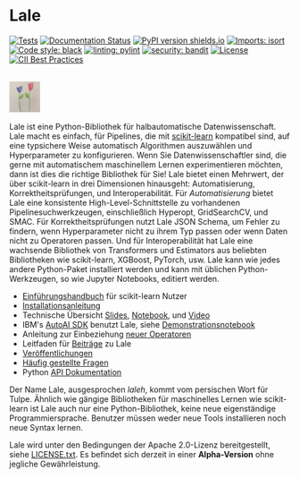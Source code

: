 # Lale

[![Tests](https://github.com/IBM/lale/workflows/Tests/badge.svg?branch=master)](https://github.com/IBM/lale/actions?query=workflow%3ATests+branch%3Amaster)
[![Documentation Status](https://readthedocs.org/projects/lale/badge/?version=latest)](https://lale.readthedocs.io/en/latest/?badge=latest)
[![PyPI version shields.io](https://img.shields.io/pypi/v/lale?color=success)](https://pypi.python.org/pypi/lale/)
[![Imports: isort](https://img.shields.io/badge/%20imports-isort-%231674b1?style=flat&labelColor=ef8336)](https://pycqa.github.io/isort/)
[![Code style: black](https://img.shields.io/badge/code%20style-black-000000.svg)](https://github.com/psf/black)
[![linting: pylint](https://img.shields.io/badge/linting-pylint-yellowgreen)](https://github.com/PyCQA/pylint)
[![security: bandit](https://img.shields.io/badge/security-bandit-yellow.svg)](https://github.com/PyCQA/bandit)
[![License](https://img.shields.io/badge/License-Apache%202.0-blue.svg)](https://opensource.org/licenses/Apache-2.0)
[![CII Best Practices](https://bestpractices.coreinfrastructure.org/projects/5863/badge)](https://bestpractices.coreinfrastructure.org/projects/5863)

<br />
<img src="https://github.com/IBM/lale/raw/master/docs/img/lale_logo.jpg" alt="logo" width="55px"/>

Lale ist eine Python-Bibliothek für halbautomatische
Datenwissenschaft.  Lale macht es einfach, für Pipelines, die mit
[scikit-learn](https://scikit-learn.org) kompatibel sind, auf eine
typsichere Weise automatisch Algorithmen auszuwählen und
Hyperparameter zu konfigurieren.  Wenn Sie Datenwissenschaftler sind,
die gerne mit automatischem maschinellem Lernen experimentieren
möchten, dann ist dies die richtige Bibliothek für Sie!  Lale bietet
einen Mehrwert, der über scikit-learn in drei Dimensionen hinausgeht:
Automatisierung, Korrektheitsprüfungen, und Interoperabilität.  Für
*Automatisierung* bietet Lale eine konsistente
High-Level-Schnittstelle zu vorhandenen Pipelinesuchwerkzeugen,
einschließlich Hyperopt, GridSearchCV, und SMAC.  Für
Korrektheitsprüfungen nutzt Lale JSON Schema, um Fehler zu findern,
wenn Hyperparameter nicht zu ihrem Typ passen oder wenn Daten nicht zu
Operatoren passen.  Und für Interoperabilität hat Lale eine wachsende
Bibliothek von Transformers und Estimators aus beliebten Bibliotheken
wie scikit-learn, XGBoost, PyTorch, usw.  Lale kann wie jedes andere
Python-Paket installiert werden und kann mit üblichen
Python-Werkzeugen, so wie Jupyter Notebooks, editiert werden.

* [Einführungshandbuch](https://github.com/IBM/lale/blob/master/examples/docs_guide_for_sklearn_users.ipynb) für scikit-learn Nutzer
* [Installationsanleitung](https://github.com/IBM/lale/blob/master/docs/installation.rst)
* Technische Übersicht [Slides](https://github.com/IBM/lale/blob/master/talks/2019-1105-lale.pdf), [Notebook](https://github.com/IBM/lale/blob/master/examples/talk_2019-1105-lale.ipynb), und [Video](https://www.youtube.com/watch?v=R51ZDJ64X18&list=PLGVZCDnMOq0pwoOqsaA87cAoNM4MWr51M&index=35&t=0s)
* IBM's [AutoAI SDK](http://wml-api-pyclient-v4.mybluemix.net/#autoai-beta-ibm-cloud-only) benutzt Lale, siehe [Demonstrationsnotebook](https://dataplatform.cloud.ibm.com/exchange/public/entry/view/a2d87b957b60c846267137bfae130dca)
* Anleitung zur Einbeziehung [neuer Operatoren](https://github.com/IBM/lale/blob/master/examples/docs_new_operators.ipynb)
* Leitfaden für [Beiträge](https://github.com/IBM/lale/blob/master/CONTRIBUTING.md) zu Lale
* [Veröffentlichungen](https://github.com/IBM/lale/blob/master/docs/papers.rst)
* [Häufig gestellte Fragen](https://github.com/IBM/lale/blob/master/docs/faq.rst)
* Python [API Dokumentation](https://lale.readthedocs.io/en/latest/)

Der Name Lale, ausgesprochen *laleh*, kommt vom persischen Wort für
Tulpe.  Ähnlich wie gängige Bibliotheken für maschinelles Lernen wie
scikit-learn ist Lale auch nur eine Python-Bibliothek, keine neue
eigenständige Programmiersprache. Benutzer müssen weder neue Tools
installieren noch neue Syntax lernen.

Lale wird unter den Bedingungen der Apache 2.0-Lizenz bereitgestellt, siehe
[LICENSE.txt](https://github.com/IBM/lale/blob/master/LICENSE.txt).
Es befindet sich derzeit in einer **Alpha-Version** ohne jegliche
Gewährleistung.
